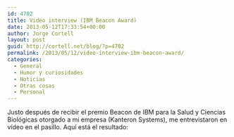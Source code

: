 ```yaml
---
id: 4702
title: Video interview (IBM Beacon Award)
date: 2013-05-12T17:33:54+00:00
author: Jorge Cortell
layout: post
guid: http://cortell.net/blog/?p=4702
permalink: /2013/05/12/video-interview-ibm-beacon-award/
categories:
  - General
  - Humor y curiosidades
  - Noticias
  - Otras cosas
  - Personal
---
```

Justo después de recibir el premio Beacon de IBM para la Salud y Ciencias Biológicas otorgado a mi empresa (Kanteron Systems), me entrevistaron en vídeo en el pasillo. Aquí está el resultado: